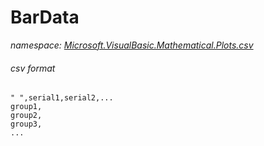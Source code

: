﻿# BarData
_namespace: [Microsoft.VisualBasic.Mathematical.Plots.csv](./index.md)_

###### csv format
 
 ```
 " ",serial1,serial2,...
 group1,
 group2,
 group3,
 ...
 ```




